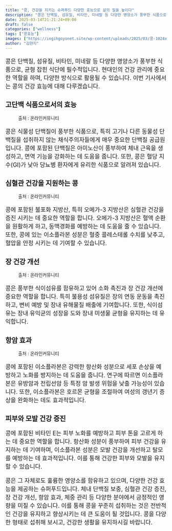 ```yaml
---
title: "콩, 건강을 지키는 슈퍼푸드 다양한 효능으로 삶의 질을 높이다"
description: "콩은 단백질, 섬유질, 비타민, 미네랄 등 다양한 영양소가 풍부한 식품으로, 균형 잡힌 식단에 필수적입니다. 현대인의 건강 관리에 중요한 역할을 하며, 다양한 방식으로 활용될 수 있습니다. 이번 기사에서는 콩의 건강 효능에 대해 다루겠습니다."
date: 2025-03-14T21:21:24+09:00
draft: false
categories: ["wellness"]
tags: ["콩효능"]
images: ["https://ingihgoyonet.site/wp-content/uploads/2025/03/콩-1024x678.jpg", "https://ingihgoyonet.site/wp-content/uploads/2025/03/콩의효능-683x1024.jpg", "https://ingihgoyonet.site/wp-content/uploads/2025/03/콩효과-683x1024.jpg", "https://ingihgoyonet.site/wp-content/uploads/2025/03/콩음식-683x1024.jpg"]
author: "김현지"
---
```


<p style="font-size:18px">콩은 단백질, 섬유질, 비타민, 미네랄 등 다양한 영양소가 풍부한 식품으로, 균형 잡힌 식단에 필수적입니다. 현대인의 건강 관리에 중요한 역할을 하며, 다양한 방식으로 활용될 수 있습니다. 이번 기사에서는 콩의 건강 효능에 대해 다루겠습니다.</p> <h2 >고단백 식품으로서의 효능</h2> <figure ><img src="https://ingihgoyonet.site/wp-content/uploads/2025/03/콩-1024x678.jpg" alt="" style="aspect-ratio:16/9;object-fit:cover"/><figcaption >출처 : 온라인커뮤니티</figcaption></figure> <p style="font-size:18px">콩은 식물성 단백질이 풍부한 식품으로, 특히 고기나 다른 동물성 단백질을 섭취하지 않는 채식주의자들에게 매우 중요한 단백질 공급원입니다. 콩에 포함된 단백질은 아미노산이 풍부하여 체내 근육을 생성하고, 면역 기능을 강화하는 데 도움을 줍니다. 또한, 콩은 혈당 지수(GI)가 낮아 당뇨병 환자에게 유리한 식품으로 알려져 있습니다.</p> <h2 >심혈관 건강을 지원하는 콩</h2> <figure ><img src="https://ingihgoyonet.site/wp-content/uploads/2025/03/콩의효능-683x1024.jpg" alt="" style="aspect-ratio:16/9;object-fit:cover"/><figcaption >출처 : 온라인커뮤니티</figcaption></figure> <p style="font-size:18px">콩에 포함된 불포화 지방산, 특히 오메가-3 지방산은 심혈관 건강을 증진 시키는 데 중요한 역할을 합니다. 오메가-3 지방산은 혈액 순환을 원활하게 하고, 동맥경화를 예방하는 데 도움을 줄 수 있습니다. 또한, 콩에 있는 이소플라본 성분은 혈중 콜레스테롤 수치를 낮추고, 혈압을 안정 시키는 데 기여할 수 있습니다.</p> <h2 >장 건강 개선</h2> <figure ><img src="https://ingihgoyonet.site/wp-content/uploads/2025/03/콩효과-683x1024.jpg" alt="" style="aspect-ratio:16/9;object-fit:cover"/><figcaption >출처 : 온라인커뮤니티</figcaption></figure> <p style="font-size:18px">콩은 풍부한 식이섬유를 함유하고 있어 소화 촉진과 장 건강 개선에 중요한 역할을 합니다. 특히 불용성 섬유질은 장의 연동 운동을 촉진하고, 변비 예방 및 장내 유해물질 배출에 기여합니다. 또한, 식이섬유는 장내 유익균의 성장을 도와 장내 미생물 균형을 유지하는 데 유익합니다.</p> <h2 ><strong>항암 효과</strong></h2> <figure ><img src="https://ingihgoyonet.site/wp-content/uploads/2025/03/콩음식-683x1024.jpg" alt="" style="aspect-ratio:16/9;object-fit:cover"/><figcaption >출처 : 온라인커뮤니티</figcaption></figure> <p style="font-size:18px">콩에 포함된 이소플라본은 강력한 항산화 성분으로 세포 손상을 예방하고 노화를 방지하는 데 도움을 줍니다. 연구에 따르면 이소플라본은 유방암과 전립선암 등 특정 암 발생 위험을 낮출 가능성이 있습니다. 또한, 이소플라본은 호르몬 균형을 조절하여 여성의 갱년기 증상을 완화하는 데도 효과적입니다.</p> <h2 >피부와 모발 건강 증진</h2> <p style="font-size:18px">콩에 포함된 비타민 E는 피부 노화를 예방하고 피부 톤을 고르게 하는 데 중요한 역할을 합니다. 항산화 성분이 풍부하여 피부 건강을 유지하는 데 기여하며, 이소플라본 성분은 모발 건강을 개선하고 탈모를 예방하는 데 효과적입니다. 이를 통해 건강한 피부와 모발을 유지할 수 있습니다.</p> <p style="font-size:18px">콩은 그 자체로도 훌륭한 영양소를 함유하고 있으며, 다양한 건강 효능을 제공하는 슈퍼푸드입니다. 체내 단백질 보충, 심혈관 건강 증진, 장 건강 개선, 항암 효과, 체중 관리 등 다양한 분야에서 긍정적인 영향을 미칠 수 있습니다. 이를 통해 콩을 꾸준히 섭취하는 것은 전반적인 건강을 유지하고 향상시키는 데 큰 도움이 될 것입니다. 콩을 다양한 형태로 섭취해 보시고, 건강한 생활을 유지하시길 바랍니다.</p>